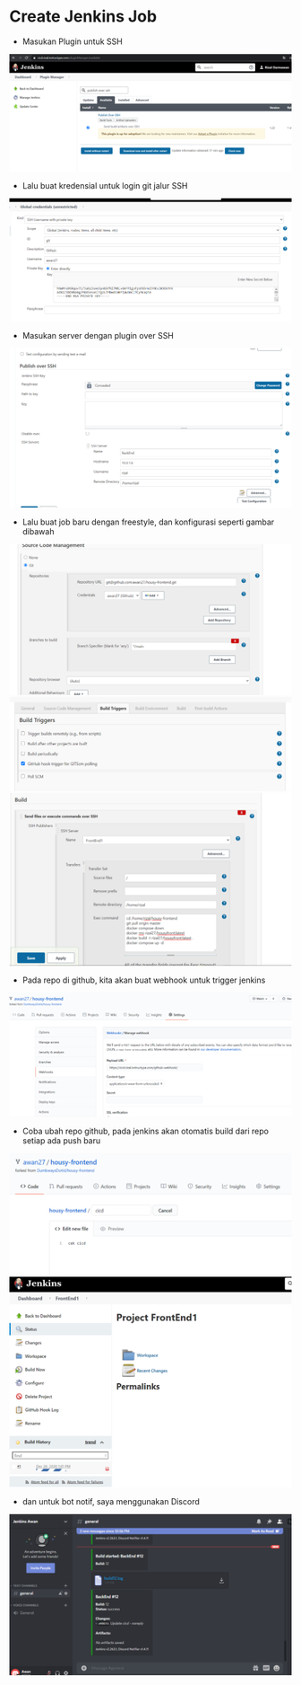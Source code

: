 # Create Jenkins Job

- Masukan Plugin untuk SSH

![text](assets/01.PNG)

- Lalu buat kredensial untuk login git jalur SSH

![text](assets/02.PNG)

- Masukan server dengan plugin over SSH

![text](assets/03.PNG)

- Lalu buat job baru dengan freestyle, dan konfigurasi seperti gambar dibawah

![text](assets/04.PNG)
![text](assets/05.PNG)
![text](assets/06.PNG)

- Pada repo di github, kita akan buat webhook untuk trigger jenkins

![text](assets/07.PNG)

- Coba ubah repo github, pada jenkins akan otomatis build dari repo setiap ada push baru

![text](assets/08.PNG)
![text](assets/09.PNG)

- dan untuk bot notif, saya menggunakan Discord

![text](assets/10.PNG)







